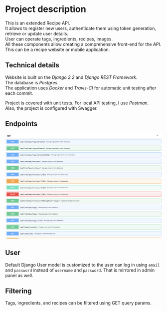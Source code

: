 # Project description

This is an extended Recipe API.  
It allows to register new users, authenticate them using token generation, 
retrieve or update user details.  
User can operate tags, ingredients, recipes, images.  
All these components allow creating a comprehensive front-end for the API. 
This can be a recipe website or mobile application.   

## Technical details

Website is built on the _Django 2.2_ and _Django REST Framework_.  
The database is _Postgres_.  
The application uses _Docker_ and _Travis-CI_ for automatic unit testing after each commit.  

Project is covered with unit tests. For local API testing, I use _Postman_.  
Also, the project is configured with Swagger.

## Endpoints

![swagger](screenshots/swagger.png)

## User

Default Django User model is customized to the user can log in using `email` and `password` 
instead of `username` and `password`. That is mirrored in admin panel as well.

## Filtering

Tags, ingredients, and recipes can be filtered using GET query params.

